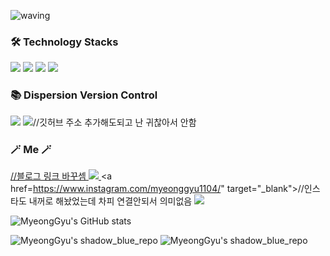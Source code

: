 ![waving](https://capsule-render.vercel.app/api?type=waving&height=200&text=Welcome%20to%20MyeongGyu's%20Github👋&fontSize=40&fontAlign=60&fontAlignY=40&color=gradient)

<h3 align="left">🛠 Technology Stacks</h3>

<p align="left">
<img src="https://img.shields.io/badge/html5-E34F26?style=for-the-badge&logo=html5&logoColor=white">
<img src="https://img.shields.io/badge/css-1572B6?style=for-the-badge&logo=css3&logoColor=white">
<img src="https://img.shields.io/badge/javascript-F7DF1E?style=for-the-badge&logo=javascript&logoColor=black">
<img src="https://img.shields.io/badge/python-3776AB?style=for-the-badge&logo=python&logoColor=white">
</p>

<h3 align="left">📚 Dispersion Version Control </h3>

<p align="left">
<img src="https://img.shields.io/badge/git-F05032?style=for-the-badge&logo=git&logoColor=white">
<img src="https://img.shields.io/badge/github-181717?style=for-the-badge&logo=github&logoColor=white">//깃허브 주소 추가해도되고 난 귀찮아서 안함
</p>

<h3 align="left"> 🪄 Me 🪄 </h3>

<a href="https://rlaaudrb1104.tistory.com/" target="_blank">//블로그 링크 바꾸셈
  <img src="https://img.shields.io/badge/tistory-orange?style=for-the-badge&logo=tistory&logoColor=white">
</a>
<a href=https://www.instagram.com/myeonggyu1104/" target="_blank">//인스타도 내꺼로 해놨었는데 차피 연결안되서 의미없음
  <img src="https://img.shields.io/badge/instagram-E4405F?style=for-the-badge&logo=instagram&logoColor=white">
</a>

![MyeongGyu's GitHub stats](https://github-readme-stats.vercel.app/api?username=rlaaudrb1104&theme=shadow_green&show_icons=true)

![MyeongGyu's shadow_blue_repo](https://github-readme-stats.vercel.app/api/pin/?username=rlaaudrb1104&repo=clerk&cache_seconds=86400&theme=shadow_blue)
![MyeongGyu's shadow_blue_repo](https://github-readme-stats.vercel.app/api/pin/?username=rlaaudrb1104&repo=C&cache_seconds=86400&theme=shadow_blue)
